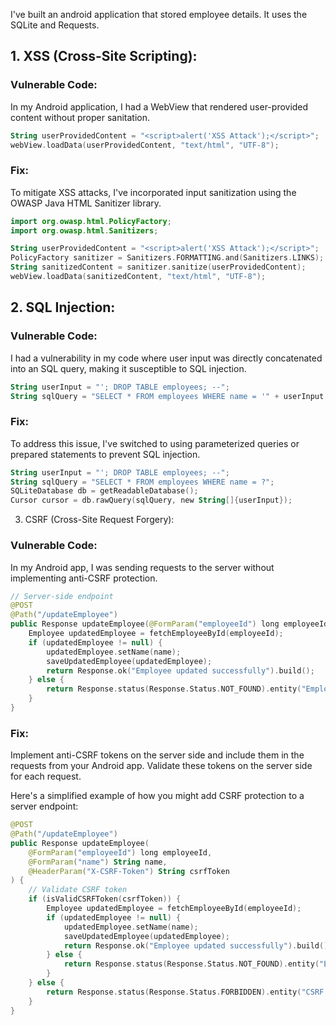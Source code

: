 I've built an android application that stored employee details. It uses the SQLite and Requests.

## 1. XSS (Cross-Site Scripting):
### Vulnerable Code:
In my Android application, I had a WebView that rendered user-provided content without proper sanitation.
```kotlin
String userProvidedContent = "<script>alert('XSS Attack');</script>";
webView.loadData(userProvidedContent, "text/html", "UTF-8");
```

### Fix:

To mitigate XSS attacks, I've incorporated input sanitization using the OWASP Java HTML Sanitizer library.

```kotlin
import org.owasp.html.PolicyFactory;
import org.owasp.html.Sanitizers;

String userProvidedContent = "<script>alert('XSS Attack');</script>";
PolicyFactory sanitizer = Sanitizers.FORMATTING.and(Sanitizers.LINKS);
String sanitizedContent = sanitizer.sanitize(userProvidedContent);
webView.loadData(sanitizedContent, "text/html", "UTF-8");
```


## 2. SQL Injection:
### Vulnerable Code:
I had a vulnerability in my code where user input was directly concatenated into an SQL query, making it susceptible to SQL injection.
```kotlin
String userInput = "'; DROP TABLE employees; --";
String sqlQuery = "SELECT * FROM employees WHERE name = '" + userInput + "'";
```

### Fix:

To address this issue, I've switched to using parameterized queries or prepared statements to prevent SQL injection.

```kotlin
String userInput = "'; DROP TABLE employees; --";
String sqlQuery = "SELECT * FROM employees WHERE name = ?";
SQLiteDatabase db = getReadableDatabase();
Cursor cursor = db.rawQuery(sqlQuery, new String[]{userInput});
```

3. CSRF (Cross-Site Request Forgery):
### Vulnerable Code:

In my Android app, I was sending requests to the server without implementing anti-CSRF protection.
```kotlin
// Server-side endpoint
@POST
@Path("/updateEmployee")
public Response updateEmployee(@FormParam("employeeId") long employeeId, @FormParam("name") String name) {
    Employee updatedEmployee = fetchEmployeeById(employeeId);
    if (updatedEmployee != null) {
        updatedEmployee.setName(name);
        saveUpdatedEmployee(updatedEmployee);
        return Response.ok("Employee updated successfully").build();
    } else {
        return Response.status(Response.Status.NOT_FOUND).entity("Employee not found").build();
    }
}
```

### Fix:

Implement anti-CSRF tokens on the server side and include them in the requests from your Android app. Validate these tokens on the server side for each request.


Here's a simplified example of how you might add CSRF protection to a server endpoint:

```kotlin
@POST
@Path("/updateEmployee")
public Response updateEmployee(
    @FormParam("employeeId") long employeeId,
    @FormParam("name") String name,
    @HeaderParam("X-CSRF-Token") String csrfToken
) {
    // Validate CSRF token
    if (isValidCSRFToken(csrfToken)) {
        Employee updatedEmployee = fetchEmployeeById(employeeId);
        if (updatedEmployee != null) {
            updatedEmployee.setName(name);
            saveUpdatedEmployee(updatedEmployee);
            return Response.ok("Employee updated successfully").build();
        } else {
            return Response.status(Response.Status.NOT_FOUND).entity("Employee not found").build();
        }
    } else {
        return Response.status(Response.Status.FORBIDDEN).entity("CSRF token is invalid").build();
    }
}
```

